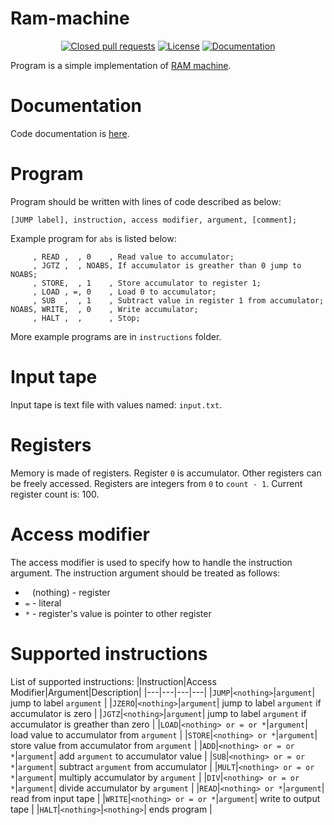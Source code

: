 # Ram-machine

<p align="center">
<a href="https://github.com/skni-kod/Ram-machine/pulls?q=is%3Apr+is%3Aclosed"><img src="https://img.shields.io/github/issues-pr-closed-raw/skni-kod/Ram-machine" alt="Closed pull requests"></img></a>
<a href="https://github.com/skni-kod/Ram-machine/blob/master/LICENSE"><img src="https://img.shields.io/github/license/skni-kod/Ram-machine" alt="License"></img></a>
<a href="https://skni-kod.github.io/Ram-machine"><img src="https://img.shields.io/badge/Doxygen-gh--pages-blue" alt="Documentation"></img></a>
</p>

Program is a simple implementation of [RAM machine](https://en.wikipedia.org/wiki/Random-access_machine).

# Documentation
Code documentation is [here](https://skni-kod.github.io/Ram-machine).

# Program
Program should be written with lines of code described as below:

`[JUMP label], instruction, access modifier, argument, [comment];`

Example program for `abs` is listed below:
```
     , READ ,  , 0    , Read value to accumulator;
     , JGTZ ,  , NOABS, If accumulator is greather than 0 jump to NOABS;
     , STORE,  , 1    , Store accumulator to register 1;
     , LOAD , =, 0    , Load 0 to accumulator;
     , SUB  ,  , 1    , Subtract value in register 1 from accumulator;
NOABS, WRITE,  , 0    , Write accumulator;
     , HALT ,  ,      , Stop;
 ```

More example programs are in `instructions` folder.

# Input tape
Input tape is text file with values named: `input.txt`.

# Registers
Memory is made of registers. Register `0` is accumulator. Other registers can be freely accessed. Registers are integers from `0` to `count - 1`. Current register count is: 100.

# Access modifier
The access modifier is used to specify how to handle the instruction argument. The instruction argument should be treated as follows:
* ` ` (nothing) - register
* `=` - literal
* `*` - register's value is pointer to other register

# Supported instructions
List of supported instructions:
|Instruction|Access Modifier|Argument|Description|
|---|---|---|---|
|`JUMP`|`<nothing>`|`argument`| jump to label `argument` |
|`JZERO`|`<nothing>`|`argument`| jump to label `argument` if accumulator is zero |
|`JGTZ`|`<nothing>`|`argument`| jump to label `argument` if accumulator is greather than zero |
|`LOAD`|`<nothing> or = or *`|`argument`| load value to accumulator from `argument` |
|`STORE`|`<nothing> or *`|`argument`| store value from accumulator from `argument` |
|`ADD`|`<nothing> or = or *`|`argument`| add `argument` to accumulator value |
|`SUB`|`<nothing> or = or *`|`argument`| subtract `argument` from accumulator |
|`MULT`|`<nothing> or = or *`|`argument`| multiply accumulator by `argument` |
|`DIV`|`<nothing> or = or *`|`argument`| divide accumulator by `argument` |
|`READ`|`<nothing> or *`|`argument`| read from input tape |
|`WRITE`|`<nothing> or = or *`|`argument`| write to output tape |
|`HALT`|`<nothing>`|`<nothing>`| ends program |